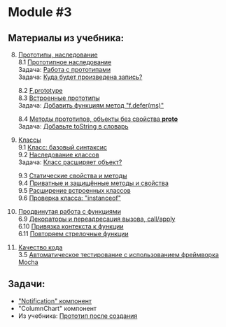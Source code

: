 # Module #3

## Материалы из учебника:

8. [Прототипы, наследование](https://learn.javascript.ru/prototypes)  
    8.1 [Прототипное наследование](https://learn.javascript.ru/prototype-inheritance)  
    Задача: [Работа с прототипами](https://learn.javascript.ru/task/property-after-delete)  
    Задача: [Куда будет произведена запись?](https://learn.javascript.ru/task/proto-and-this)   
    
    8.2 [F.prototype](https://learn.javascript.ru/function-prototype)  
    8.3 [Встроенные прототипы](https://learn.javascript.ru/native-prototypes)   
    Задача: [Добавить функциям метод "f.defer(ms)"](https://learn.javascript.ru/task/defer-to-prototype)  
    
    8.4 [Методы прототипов, объекты без свойства __proto__](https://learn.javascript.ru/prototype-methods)   
    Задача: [Добавьте toString в словарь](https://learn.javascript.ru/task/dictionary-tostring)    

9. [Классы](https://learn.javascript.ru/classes)  
    9.1 [Класс: базовый синтаксис](https://learn.javascript.ru/class)   
    9.2 [Наследование классов](https://learn.javascript.ru/class-inheritance)  
    Задача: [Класс расширяет объект?](https://learn.javascript.ru/task/class-extend-object)   
    
    9.3 [Статические свойства и методы](https://learn.javascript.ru/static-properties-methods)  
    9.4 [Приватные и защищённые методы и свойства](https://learn.javascript.ru/private-protected-properties-methods)  
    9.5 [Расширение встроенных классов](https://learn.javascript.ru/extend-natives)  
    9.6 [Проверка класса: "instanceof"](https://learn.javascript.ru/instanceof)    

6. [Продвинутая работа с функциями](https://learn.javascript.ru/advanced-functions)  
    6.9 [Декораторы и переадресация вызова, сall/apply](https://learn.javascript.ru/call-apply-decorators)  
    6.10 [Привязка контекста к функции](https://learn.javascript.ru/bind)  
    6.11 [Повторяем стрелочные функции](https://learn.javascript.ru/arrow-functions)  
    
3. [Качество кода](https://learn.javascript.ru/code-quality)  
    3.5 [Автоматическое тестирование c использованием фреймворка Mocha](https://learn.javascript.ru/testing-mocha) 
    
## Задачи: 

* ["Notification" компонент](https://notification-js-20200203.glitch.me)
* "ColumnChart" компонент
* Из учебника: [Прототип после создания](https://learn.javascript.ru/task/prototype-after-new)

